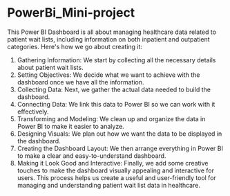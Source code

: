 # PowerBi_Mini-project
This Power BI Dashboard is all about managing healthcare data related to patient wait lists, including information on both inpatient and outpatient categories. Here's how we go about creating it:
1. Gathering Information: We start by collecting all the necessary details about patient wait lists.
2. Setting Objectives: We decide what we want to achieve with the dashboard once we have all the information.
3. Collecting Data: Next, we gather the actual data needed to build the dashboard.
4. Connecting Data: We link this data to Power BI so we can work with it effectively.
5. Transforming and Modeling: We clean up and organize the data in Power BI to make it easier to analyze.
6. Designing Visuals: We plan out how we want the data to be displayed in the dashboard.
7. Creating the Dashboard Layout: We then arrange everything in Power BI to make a clear and easy-to-understand dashboard.
8. Making it Look Good and Interactive: Finally, we add some creative touches to make the dashboard visually appealing and interactive for users.
This process helps us create a useful and user-friendly tool for managing and understanding patient wait list data in healthcare.
